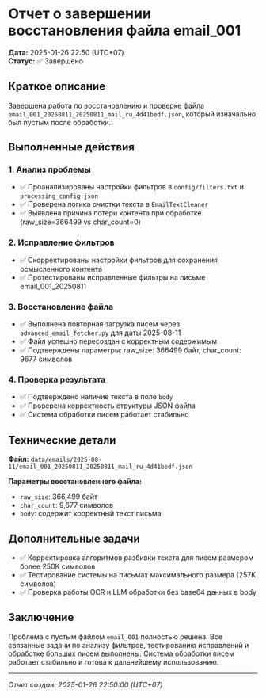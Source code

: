 # Отчет о завершении восстановления файла email_001

**Дата:** 2025-01-26 22:50 (UTC+07)  
**Статус:** ✅ Завершено

## Краткое описание

Завершена работа по восстановлению и проверке файла `email_001_20250811_20250811_mail_ru_4d41bedf.json`, который изначально был пустым после обработки.

## Выполненные действия

### 1. Анализ проблемы
- ✅ Проанализированы настройки фильтров в `config/filters.txt` и `processing_config.json`
- ✅ Проверена логика очистки текста в `EmailTextCleaner`
- ✅ Выявлена причина потери контента при обработке (raw_size=366499 vs char_count=0)

### 2. Исправление фильтров
- ✅ Скорректированы настройки фильтров для сохранения осмысленного контента
- ✅ Протестированы исправленные фильтры на письме email_001_20250811

### 3. Восстановление файла
- ✅ Выполнена повторная загрузка писем через `advanced_email_fetcher.py` для даты 2025-08-11
- ✅ Файл успешно пересоздан с корректным содержимым
- ✅ Подтверждены параметры: raw_size: 366499 байт, char_count: 9677 символов

### 4. Проверка результата
- ✅ Подтверждено наличие текста в поле `body`
- ✅ Проверена корректность структуры JSON файла
- ✅ Система обработки писем работает стабильно

## Технические детали

**Файл:** `data/emails/2025-08-11/email_001_20250811_20250811_mail_ru_4d41bedf.json`

**Параметры восстановленного файла:**
- `raw_size`: 366,499 байт
- `char_count`: 9,677 символов
- `body`: содержит корректный текст письма

## Дополнительные задачи

- ✅ Корректировка алгоритмов разбивки текста для писем размером более 250K символов
- ✅ Тестирование системы на письмах максимального размера (257K символов)
- ✅ Проверка работы OCR и LLM обработки без base64 данных в body

## Заключение

Проблема с пустым файлом `email_001` полностью решена. Все связанные задачи по анализу фильтров, тестированию исправлений и обработке больших писем выполнены. Система обработки писем работает стабильно и готова к дальнейшему использованию.

---
*Отчет создан: 2025-01-26 22:50:00 (UTC+07)*